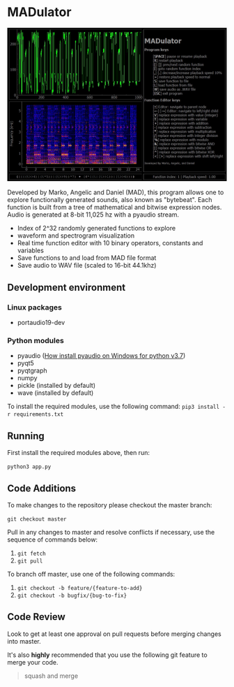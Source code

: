 # MADulator

![Image of MADultor UI](https://github.com/Markobozic/MADulator/blob/master/img/MadulatorUI.jpg)

Developed by Marko, Angelic and Daniel (MAD), this program allows one to explore functionally generated sounds, also known as "bytebeat". Each function is built from a tree of mathematical and bitwise expression nodes. Audio is generated at 8-bit 11,025 hz with a pyaudio stream.

* Index of 2^32 randomly generated functions to explore
* waveform and spectrogram visualization
* Real time function editor with 10 binary operators, constants and variables
* Save functions to and load from MAD file format
* Save audio to WAV file (scaled to 16-bit 44.1khz)

## Development environment

### Linux packages
* portaudio19-dev

### Python modules
* pyaudio ([How install pyaudio on Windows for python v3.7](https://stackoverflow.com/questions/54998028/how-do-i-install-pyaudio-on-python-3-7))
* pyqt5
* pyqtgraph
* numpy
* pickle (installed by default)
* wave (installed by default)

To install the required modules, use the following command: `pip3 install -r requirements.txt`

## Running

First install the required modules above, then run:

```python3 app.py```

## Code Additions

To make changes to the repository please checkout the master branch:

```git checkout master```

Pull in any changes to master and resolve conflicts if necessary, use the sequence of commands below:

1. ```git fetch```
2. ```git pull```

To branch off master, use one of the following commands:

1. ```git checkout -b feature/{feature-to-add}```
2. ```git checkout -b bugfix/{bug-to-fix}```

## Code Review

Look to get at least one approval on pull requests before merging changes into master. 

It's also **highly** recommended that you use the following git feature to merge your code.

> squash and merge
